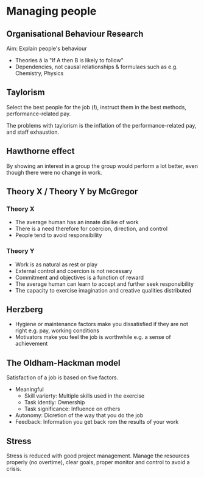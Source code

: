 # Managing people
## Organisational Behaviour Research
Aim: Explain people's behaviour
* Theories á la "If A then B is likely to follow"
* Dependencies, not causal relationships & formulaes such as e.g. Chemistry, Physics

## Taylorism
Select the best people for the job (**!**), instruct them in the best methods,
performance-related pay.

The problems with taylorism is the inflation of the performance-related pay, and
staff exhaustion.

## Hawthorne effect
By showing an interest in a group the group would perform a lot better, even
though there were no change in work.

## Theory X / Theory Y by McGregor
### Theory X
* The average human has an innate dislike of work
* There is a need therefore for coercion, direction, and control
* People tend to avoid responsibility

### Theory Y
* Work is as natural as rest or play
* External control and coercion is not necessary
* Commitment and objectives is a function of reward
* The average human can learn to accept and further seek responsibility
* The capacity to exercise imagination and creative qualities distributed

## Herzberg
* Hygiene or maintenance factors make you dissatisfied if they are not
right e.g. pay, working conditions
* Motivators make you feel the job is worthwhile e.g. a sense of achievement

## The Oldham-Hackman model
Satisfaction of a job is based on five factors.

* Meaningful
  * Skill varierty: Multiple skills used in the exercise
  * Task identiy: Ownership
  * Task significance: Influence on others
* Autonomy: Dicretion of the way that you do the job
* Feedback: Information you get back rom the results of your work

## Stress
Stress is reduced with good project management. Manage the resources
properly (no overtime), clear goals, proper monitor and control to
avoid a crisis.

